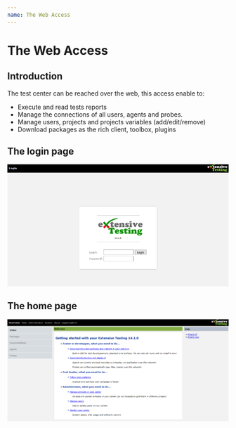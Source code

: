 ```yaml
---
name: The Web Access
---
```


# The Web Access

## Introduction

The test center can be reached over the web, this access enable to:

- Execute and read tests reports
- Manage the connections of all users, agents and probes. 
- Manage users, projects and projects variables (add/edit/remove)
- Download packages as the rich client, toolbox, plugins

## The login page

![](/docs/images/tests_center_overview.png)


## The home page

![](/docs/images/tests_center_main_page.png)